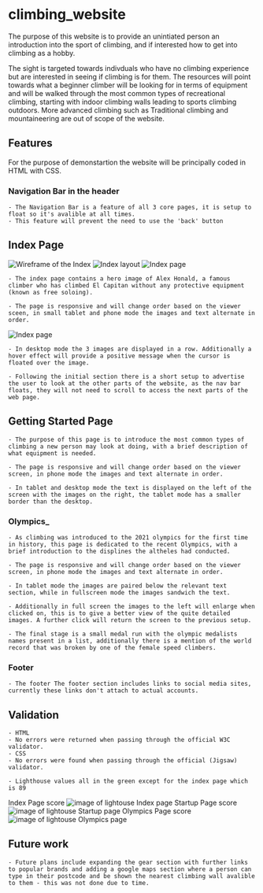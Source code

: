 # climbing_website

The purpose of this website is to provide an unintiated person an introduction into the sport of climbing, and if interested how to get into climbing as a hobby. 

The sight is targeted towards indivduals who have no climbing experience but are interested in seeing if climbing is for them. The resources will point towards what a beginner climber will be looking for in terms of equipment and will be walked through the most common types of recreational climbing, starting with indoor climbing walls leading to sports climbing outdoors. More advanced climbing such as Traditional climbing and mountaineering are out of scope of the website.

## Features

For the purpose of demonstartion the website will be principally coded in HTML with CSS. 

### __Navigation Bar in the header__

    - The Navigation Bar is a feature of all 3 core pages, it is setup to float so it's avalible at all times.
    - This feature will prevent the need to use the 'back' button

## Index Page

![Wireframe of the Index](https://raxxius.github.io/climbing_website/assets/images/wireframe_Index.png) ![Index layout](https://raxxius.github.io/climbing_website/assets/images/index_layout.png) ![Index page](https://raxxius.github.io/climbing_website/assets/images/Index_preview.png)

    - The index page contains a hero image of Alex Honald, a famous climber who has climbed El Capitan without any protective equipment (known as free soloing).

    - The page is responsive and will change order based on the viewer sceen, in small tablet and phone mode the images and text alternate in order.

![Index page](https://raxxius.github.io/climbing_website/assets/images/index_phone.png)

    - In desktop mode the 3 images are displayed in a row. Additionally a hover effect will provide a positive message when the cursor is floated over the image.

    - Following the initial section there is a short setup to advertise the user to look at the other parts of the website, as the nav bar floats, they will not need to scroll to access the next parts of the web page.
    
    
## Getting Started Page

    - The purpose of this page is to introduce the most common types of climbing a new person may look at doing, with a brief description of what equipment is needed.

    - The page is responsive and will change order based on the viewer screen, in phone mode the images and text alternate in order.

    - In tablet and desktop mode the text is displayed on the left of the screen with the images on the right, the tablet mode has a smaller border than the desktop.

### __Olympics___

    - As climbing was introduced to the 2021 olympics for the first time in history, this page is dedicated to the recent Olympics, with a brief introduction to the displines the altheles had conducted.

    - The page is responsive and will change order based on the viewer screen, in phone mode the images and text alternate in order.

    - In tablet mode the images are paired below the relevant text section, while in fullscreen mode the images sandwich the text.

    - Additionally in full screen the images to the left will enlarge when clicked on, this is to give a better view of the quite detailed images. A further click will return the screen to the previous setup.

    - The final stage is a small medal run with the olympic medalists names present in a list, additionally there is a mention of the world record that was broken by one of the female speed climbers.

### __Footer__

    - The footer The footer section includes links to social media sites, currently these links don't attach to actual accounts.


## __Validation__

    - HTML
    - No errors were returned when passing through the official W3C validator.
    - CSS
    - No errors were found when passing through the official (Jigsaw) validator.

    - Lighthouse values all in the green except for the index page which is 89

Index Page score
![image of lightouse Index page](https://raxxius.github.io/climbing_website/assets/images/Indexpage.png)
Startup Page score
![image of lightouse Startup page](https://raxxius.github.io/climbing_website/assets/images/Startuppage.png)
Olympics Page score
![image of lightouse Olympics page](https://raxxius.github.io/climbing_website/assets/images/Olympicspage.png)

## __Future work__

    - Future plans include expanding the gear section with further links to popular brands and adding a google maps section where a person can type in their postcode and be shown the nearest climbing wall avalible to them - this was not done due to time.
    
    
    
